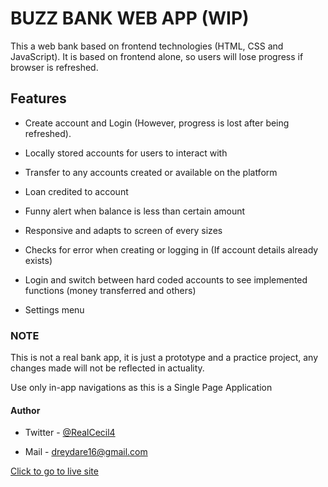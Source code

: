# BUZZ BANK WEB APP (WIP)

This a web bank based on frontend technologies (HTML, CSS and JavaScript). It is based on frontend alone, so users will lose progress if browser is refreshed.

## Features

- Create account and Login (However, progress is lost after being refreshed).

- Locally stored accounts for users to interact with

- Transfer to any accounts created or available on the platform

- Loan credited to account

- Funny alert when balance is less than certain amount

- Responsive and adapts to screen of every sizes

- Checks for error when creating or logging in (If account details already exists)

- Login and switch between hard coded accounts to see implemented functions (money transferred and others)

- Settings menu

### NOTE

This is not a real bank app, it is just a prototype and a practice project, any changes made will not be reflected in actuality.

Use only in-app navigations as this is a Single Page Application

#### Author

- Twitter - [@RealCecil4](https://www.twitter.com/RealCecil4)

- Mail - [dreydare16@gmail.com](mailto:dreydare16@gmail.com)

[Click to go to live site](https://buzzbank.netlify.app/)
